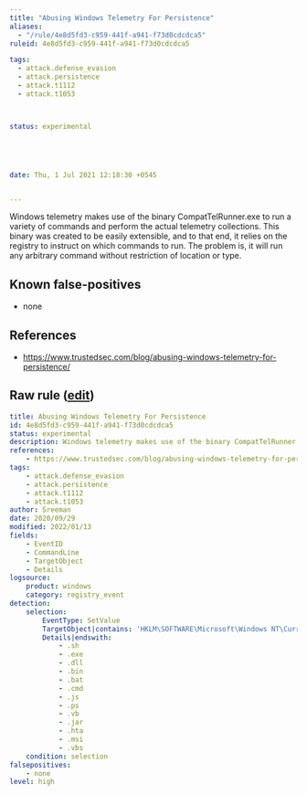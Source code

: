 ```yaml
---
title: "Abusing Windows Telemetry For Persistence"
aliases:
  - "/rule/4e8d5fd3-c959-441f-a941-f73d0cdcdca5"
ruleid: 4e8d5fd3-c959-441f-a941-f73d0cdcdca5

tags:
  - attack.defense_evasion
  - attack.persistence
  - attack.t1112
  - attack.t1053



status: experimental





date: Thu, 1 Jul 2021 12:18:30 +0545


---
```


Windows telemetry makes use of the binary CompatTelRunner.exe to run a variety of commands and perform the actual telemetry collections. This binary was created to be easily extensible, and to that end, it relies on the registry to instruct on which commands to run. The problem is, it will run any arbitrary command without restriction of location or type.

<!--more-->


## Known false-positives

* none



## References

* https://www.trustedsec.com/blog/abusing-windows-telemetry-for-persistence/


## Raw rule ([edit](https://github.com/SigmaHQ/sigma/edit/master/rules/windows/registry_event/registry_event_abusing_windows_telemetry_for_persistence.yml))
```yaml
title: Abusing Windows Telemetry For Persistence
id: 4e8d5fd3-c959-441f-a941-f73d0cdcdca5
status: experimental
description: Windows telemetry makes use of the binary CompatTelRunner.exe to run a variety of commands and perform the actual telemetry collections. This binary was created to be easily extensible, and to that end, it relies on the registry to instruct on which commands to run. The problem is, it will run any arbitrary command without restriction of location or type.
references:
    - https://www.trustedsec.com/blog/abusing-windows-telemetry-for-persistence/
tags:
    - attack.defense_evasion
    - attack.persistence
    - attack.t1112
    - attack.t1053
author: Sreeman
date: 2020/09/29
modified: 2022/01/13
fields:
    - EventID
    - CommandLine
    - TargetObject
    - Details
logsource:
    product: windows
    category: registry_event
detection:
    selection:
        EventType: SetValue
        TargetObject|contains: 'HKLM\SOFTWARE\Microsoft\Windows NT\CurrentVersion\AppCompatFlags\TelemetryController\'
        Details|endswith: 
            - .sh
            - .exe
            - .dll
            - .bin
            - .bat
            - .cmd
            - .js
            - .ps
            - .vb
            - .jar
            - .hta
            - .msi
            - .vbs
    condition: selection
falsepositives:
    - none
level: high
```

